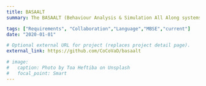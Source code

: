 ```yaml
---
title: BASAALT
summary: The BASAALT (Behaviour Analysis & Simulation All Along systems Life Time) is a systems engineering method the team is supporting. It has been defined by Thuy Nguyen, and is supported by a language, FORM-L (FOrmal Requirements Modelling Language).

tags: ["Requirements", "Collaboration","Language","MBSE","current"]
date: "2020-01-01"

# Optional external URL for project (replaces project detail page).
external_link: https://github.com/CoCoVaD/basaalt

# image:
#   caption: Photo by Toa Heftiba on Unsplash
#   focal_point: Smart
---
```



